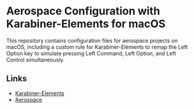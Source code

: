 # Aerospace Configuration with Karabiner-Elements for macOS

This repository contains configuration files for aerospace projects on macOS, including a custom rule for Karabiner-Elements to remap the Left Option key to simulate pressing Left Command, Left Option, and Left Control simultaneously.

## Links

- [Karabiner-Elements](https://karabiner-elements.pqrs.org/)
- [Aerospace](https://github.com/nikitabobko/AeroSpace)
